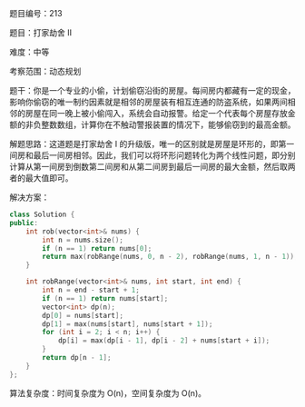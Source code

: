 题目编号：213

题目：打家劫舍 II

难度：中等

考察范围：动态规划

题干：你是一个专业的小偷，计划偷窃沿街的房屋。每间房内都藏有一定的现金，影响你偷窃的唯一制约因素就是相邻的房屋装有相互连通的防盗系统，如果两间相邻的房屋在同一晚上被小偷闯入，系统会自动报警。给定一个代表每个房屋存放金额的非负整数数组，计算你在不触动警报装置的情况下，能够偷窃到的最高金额。

解题思路：这道题是打家劫舍 I 的升级版，唯一的区别就是房屋是环形的，即第一间房和最后一间房相邻。因此，我们可以将环形问题转化为两个线性问题，即分别计算从第一间房到倒数第二间房和从第二间房到最后一间房的最大金额，然后取两者的最大值即可。

解决方案：

```cpp
class Solution {
public:
    int rob(vector<int>& nums) {
        int n = nums.size();
        if (n == 1) return nums[0];
        return max(robRange(nums, 0, n - 2), robRange(nums, 1, n - 1));
    }

    int robRange(vector<int>& nums, int start, int end) {
        int n = end - start + 1;
        if (n == 1) return nums[start];
        vector<int> dp(n);
        dp[0] = nums[start];
        dp[1] = max(nums[start], nums[start + 1]);
        for (int i = 2; i < n; i++) {
            dp[i] = max(dp[i - 1], dp[i - 2] + nums[start + i]);
        }
        return dp[n - 1];
    }
};
```

算法复杂度：时间复杂度为 O(n)，空间复杂度为 O(n)。